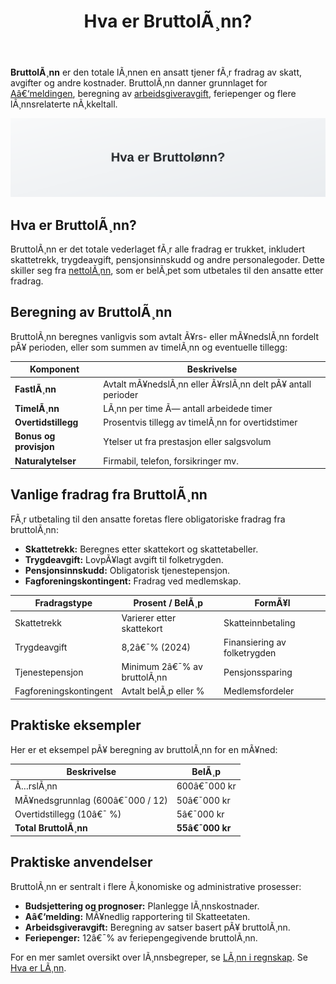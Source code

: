 ﻿---
title: "Hva er BruttolÃ¸nn?"
meta_title: "Hva er BruttolÃ¸nn?"
meta_description: '**BruttolÃ¸nn** er den totale lÃ¸nnen en ansatt tjener fÃ¸r fradrag av skatt, avgifter og andre kostnader. BruttolÃ¸nn danner grunnlaget for [Aâ€‘meldingen](/bl...'
slug: hva-er-bruttolonn
type: blog
layout: pages/single
---

**BruttolÃ¸nn** er den totale lÃ¸nnen en ansatt tjener fÃ¸r fradrag av skatt, avgifter og andre kostnader. BruttolÃ¸nn danner grunnlaget for [Aâ€‘meldingen](/blogs/regnskap/hva-er-a-melding "Hva er Aâ€‘melding? Komplett Guide til Innlevering og Frister"), beregning av [arbeidsgiveravgift](/blogs/regnskap/hva-er-arbeidsgiveravgift "Hva er Arbeidsgiveravgift? Definisjon og Beregning i Norge"), feriepenger og flere lÃ¸nnsrelaterte nÃ¸kkeltall.

![Hva er BruttolÃ¸nn?](hva-er-bruttolonn-image.svg)

## Hva er BruttolÃ¸nn?

BruttolÃ¸nn er det totale vederlaget fÃ¸r alle fradrag er trukket, inkludert skattetrekk, trygdeavgift, pensjonsinnskudd og andre personalegoder. Dette skiller seg fra [nettolÃ¸nn](/blogs/regnskap/nettolonn "Hva er NettolÃ¸nn? Definisjon, Beregning og Praktisk Eksempler"), som er belÃ¸pet som utbetales til den ansatte etter fradrag.

## Beregning av BruttolÃ¸nn

BruttolÃ¸nn beregnes vanligvis som avtalt Ã¥rs- eller mÃ¥nedslÃ¸nn fordelt pÃ¥ perioden, eller som summen av timelÃ¸nn og eventuelle tillegg:

| Komponent               | Beskrivelse                                        |
|-------------------------|----------------------------------------------------|
| **FastlÃ¸nn**            | Avtalt mÃ¥nedslÃ¸nn eller Ã¥rslÃ¸nn delt pÃ¥ antall perioder |
| **TimelÃ¸nn**            | LÃ¸nn per time Ã— antall arbeidede timer              |
| **Overtidstillegg**     | Prosentvis tillegg av timelÃ¸nn for overtidstimer    |
| **Bonus og provisjon**  | Ytelser ut fra prestasjon eller salgsvolum          |
| **Naturalytelser**      | Firmabil, telefon, forsikringer mv.                 |

## Vanlige fradrag fra BruttolÃ¸nn

FÃ¸r utbetaling til den ansatte foretas flere obligatoriske fradrag fra bruttolÃ¸nn:

* **Skattetrekk:** Beregnes etter skattekort og skattetabeller.
* **Trygdeavgift:** LovpÃ¥lagt avgift til folketrygden.
* **Pensjonsinnskudd:** Obligatorisk tjenestepensjon.
* **Fagforeningskontingent:** Fradrag ved medlemskap.

| Fradragstype           | Prosent / BelÃ¸p               | FormÃ¥l                                 |
|------------------------|-------------------------------|----------------------------------------|
| Skattetrekk            | Varierer etter skattekort     | Skatteinnbetaling                      |
| Trygdeavgift           | 8,2â€¯% (2024)                  | Finansiering av folketrygden           |
| Tjenestepensjon        | Minimum 2â€¯% av bruttolÃ¸nn     | Pensjonssparing                        |
| Fagforeningskontingent | Avtalt belÃ¸p eller %          | Medlemsfordeler                        |

## Praktiske eksempler

Her er et eksempel pÃ¥ beregning av bruttolÃ¸nn for en mÃ¥ned:

| Beskrivelse                  | BelÃ¸p       |
|------------------------------|-------------|
| Ã…rslÃ¸nn                      | 600â€¯000 kr  |
| MÃ¥nedsgrunnlag (600â€¯000 / 12)| 50â€¯000 kr   |
| Overtidstillegg (10â€¯ %)      | 5â€¯000 kr    |
| **Total BruttolÃ¸nn**         | **55â€¯000 kr** |

## Praktiske anvendelser

BruttolÃ¸nn er sentralt i flere Ã¸konomiske og administrative prosesser:

* **Budsjettering og prognoser:** Planlegge lÃ¸nnskostnader.
* **Aâ€‘melding:** MÃ¥nedlig rapportering til Skatteetaten.
* **Arbeidsgiveravgift:** Beregning av satser basert pÃ¥ bruttolÃ¸nn.
* **Feriepenger:** 12â€¯% av feriepengegivende bruttolÃ¸nn.

For en mer samlet oversikt over lÃ¸nnsbegreper, se [LÃ¸nn i regnskap](/blogs/regnskap/hva-er-lonn "Hva er LÃ¸nn i Regnskap? Komplett Guide til Beregning og RegnskapsfÃ¸ring").
Se [Hva er LÃ¸nn](/blogs/regnskap/hva-er-lonn "Hva er LÃ¸nn i Regnskap? Komplett Guide til LÃ¸nnsformer, Beregning og RegnskapsfÃ¸ring").
